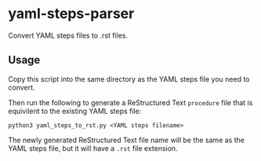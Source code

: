 # yaml-steps-parser
Convert YAML steps files to .rst files. 

## Usage

Copy this script into the same directory as the YAML steps file you need to convert. 

Then run the following to generate a ReStructured Text `procedure` file that is equivilent to the existing YAML steps file:

```
python3 yaml_steps_to_rst.py <YAML steps filename>
```

The newly generated ReStructured Text file name will be the same as the YAML steps file, but it will have a `.rst` file extension. 
